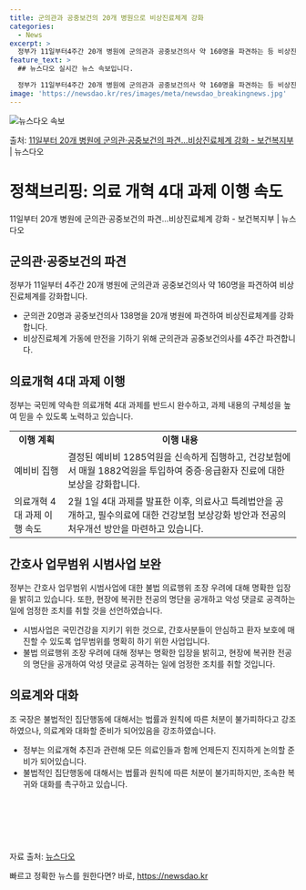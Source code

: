 ```yaml
---
title: 군의관과 공중보건의 20개 병원으로 비상진료체계 강화
categories:
  - News
excerpt: >
  정부가 11일부터4주간 20개 병원에 군의관과 공중보건의사 약 160명을 파견하는 등 비상진료체계를 강화하기…
feature_text: >
  ## 뉴스다오 실시간 뉴스 속보입니다.

  정부가 11일부터4주간 20개 병원에 군의관과 공중보건의사 약 160명을 파견하는 등 비상진료체계를 강화하기…
image: 'https://newsdao.kr/res/images/meta/newsdao_breakingnews.jpg'
---
```


![뉴스다오 속보](https://newsdao.kr/res/images/meta/newsdao_breakingnews.jpg)

<p>출처: <a href="https://newsdao.kr/3304" rel="dofollow">11일부터 20개 병원에 군의관·공중보건의 파견…비상진료체계 강화 - 보건복지부</a> | 뉴스다오</p>

<h1 data-ke-size="size26">정책브리핑: 의료 개혁 4대 과제 이행 속도</h1>
<p data-ke-size="size16">11일부터 20개 병원에 군의관·공중보건의 파견...비상진료체계 강화 - 보건복지부 | 뉴스다오</p>

<h2 data-ke-size="size26">군의관·공중보건의 파견</h2>
<p data-ke-size="size16">정부가 11일부터 4주간 20개 병원에 군의관과 공중보건의사 약 160명을 파견하여 비상진료체계를 강화합니다.</p>
<ul>
  <li>군의관 20명과 공중보건의사 138명을 20개 병원에 파견하여 비상진료체계를 강화합니다.</li>
  <li>비상진료체계 가동에 만전을 기하기 위해 군의관과 공중보건의사를 4주간 파견합니다.</li>
</ul>

<h2 data-ke-size="size26">의료개혁 4대 과제 이행</h2>
<p data-ke-size="size16">정부는 국민께 약속한 의료개혁 4대 과제를 반드시 완수하고, 과제 내용의 구체성을 높여 믿을 수 있도록 노력하고 있습니다.</p>
<table>
    <tr>
        <td style="text-align: center; height: 17px;"><b>이행 계획</b></td>
        <td style="text-align: center; height: 17px;"><b>이행 내용</b></td>
    </tr>
    <tr>
        <td>예비비 집행</td>
        <td>결정된 예비비 1285억원을 신속하게 집행하고, 건강보험에서 매월 1882억원을 투입하여 중증·응급환자 진료에 대한 보상을 강화합니다.</td>
    </tr>
    <tr>
        <td>의료개혁 4대 과제 이행 속도</td>
        <td>2월 1일 4대 과제를 발표한 이후, 의료사고 특례법안을 공개하고, 필수의료에 대한 건강보험 보상강화 방안과 전공의 처우개선 방안을 마련하고 있습니다.</td>
    </tr>
</table>

<h2 data-ke-size="size26">간호사 업무범위 시범사업 보완</h2>
<p data-ke-size="size16">정부는 간호사 업무범위 시범사업에 대한 불법 의료행위 조장 우려에 대해 명확한 입장을 밝히고 있습니다. 또한, 현장에 복귀한 전공의 명단을 공개하고 악성 댓글로 공격하는 일에 엄정한 조치를 취할 것을 선언하였습니다.</p>
<ul>
  <li>시범사업은 국민건강을 지키기 위한 것으로, 간호사분들이 안심하고 환자 보호에 매진할 수 있도록 업무범위를 명확히 하기 위한 사업입니다.</li>
  <li>불법 의료행위 조장 우려에 대해 정부는 명확한 입장을 밝히고, 현장에 복귀한 전공의 명단을 공개하여 악성 댓글로 공격하는 일에 엄정한 조치를 취할 것입니다.</li>
</ul>

<h2 data-ke-size="size26">의료계와 대화</h2>
<p data-ke-size="size16">조 국장은 불법적인 집단행동에 대해서는 법률과 원칙에 따른 처분이 불가피하다고 강조하였으나, 의료계와 대화할 준비가 되어있음을 강조하였습니다.</p>
<ul>
  <li>정부는 의료개혁 추진과 관련해 모든 의료인들과 함께 언제든지 진지하게 논의할 준비가 되어있습니다.</li>
  <li>불법적인 집단행동에 대해서는 법률과 원칙에 따른 처분이 불가피하지만, 조속한 복귀와 대화를 촉구하고 있습니다.</li>
</ul>

<p data-ke-size="size16">&nbsp;</p>
<p data-ke-size="size16">&nbsp;</p>
<p data-ke-size="size16">&nbsp;</p>

<p data-ke-size="size16">자료 출처: <a href="https://newsdao.kr/3304">뉴스다오</a></p> 

빠르고 정확한 뉴스를 원한다면? 바로, <a href="https://newsdao.kr" rel="dofollow">https://newsdao.kr</a>


